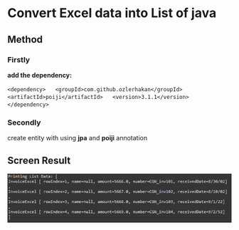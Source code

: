 # Convert Excel data into List of java

## Method
### Firstly
__add the dependency:__  
  
`<dependency>  
  <groupId>com.github.ozlerhakan</groupId>  
  <artifactId>poiji</artifactId>  
  <version>3.1.1</version> 
</dependency>`


### Secondly 
create entity with using __jpa__ and __poiji__ annotation

## Screen Result

![](./capture/result.png)